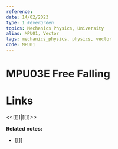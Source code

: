 ```yaml
---
reference: 
date: 14/02/2023
type: 1 #evergreen
topics: Mechanics Physics, University
alias: MPU01, Vector
tags: mechanics_physics, physics, vector
code: MPU01 
---
```

# MPU03E Free Falling


# Links
<<[[]]|[[]]>>

**Related notes:**
- [[]] 
